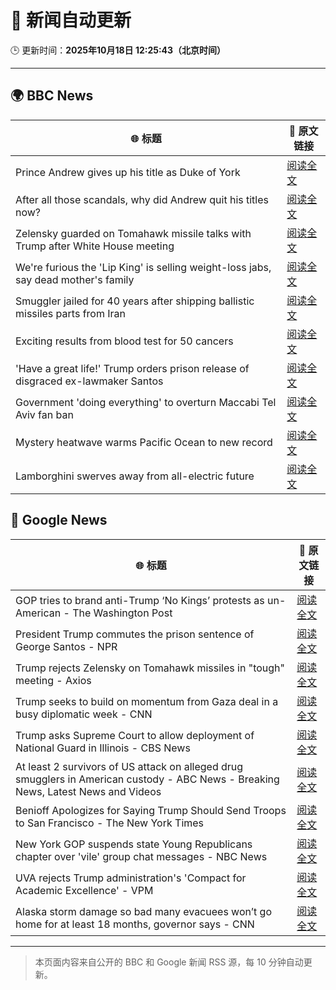 # 🧠 新闻自动更新

🕒 更新时间：**2025年10月18日 12:25:43（北京时间）**

---

## 🌍 BBC News

| 🌐 标题 | 🔗 原文链接 |
|--------|-------------|
| Prince Andrew gives up his title as Duke of York | [阅读全文](https://www.bbc.com/news/articles/cgqlyw9g7weo?at_medium=RSS&at_campaign=rss) |
| After all those scandals, why did Andrew quit his titles now? | [阅读全文](https://www.bbc.com/news/articles/c3ep8gd1qv3o?at_medium=RSS&at_campaign=rss) |
| Zelensky guarded on Tomahawk missile talks with Trump after White House meeting | [阅读全文](https://www.bbc.com/news/articles/c93dqew8l3xo?at_medium=RSS&at_campaign=rss) |
| We're furious the 'Lip King' is selling weight-loss jabs, say dead mother's family | [阅读全文](https://www.bbc.com/news/articles/c4gk0w95jyjo?at_medium=RSS&at_campaign=rss) |
| Smuggler jailed for 40 years after shipping ballistic missiles parts from Iran | [阅读全文](https://www.bbc.com/news/articles/cwy534vw28go?at_medium=RSS&at_campaign=rss) |
| Exciting results from blood test for 50 cancers | [阅读全文](https://www.bbc.com/news/articles/c205g21n1zzo?at_medium=RSS&at_campaign=rss) |
| 'Have a great life!' Trump orders prison release of disgraced ex-lawmaker Santos | [阅读全文](https://www.bbc.com/news/articles/cy5q3439xpqo?at_medium=RSS&at_campaign=rss) |
| Government 'doing everything' to overturn Maccabi Tel Aviv fan ban | [阅读全文](https://www.bbc.com/news/articles/c5ylxn8g2y2o?at_medium=RSS&at_campaign=rss) |
| Mystery heatwave warms Pacific Ocean to new record | [阅读全文](https://www.bbc.com/news/articles/ce3xynwwx4yo?at_medium=RSS&at_campaign=rss) |
| Lamborghini swerves away from all-electric future | [阅读全文](https://www.bbc.com/news/articles/clykvq2955qo?at_medium=RSS&at_campaign=rss) |

## 📰 Google News

| 🌐 标题 | 🔗 原文链接 |
|--------|-------------|
| GOP tries to brand anti-Trump ‘No Kings’ protests as un-American - The Washington Post | [阅读全文](https://news.google.com/rss/articles/CBMijgFBVV95cUxQMTNVUkotbEctUGd1dm84NXFYLS0zMVhPWUhsSnhMTGxxZE1Bc3N4UElETTduUFFEdkl6SmJIa0RGME1XZDloUDYyRTBndzhkM1R1V21SdWIybGhhbmRpY25TWEpNaUxoRnlkc0hpOWZhaWVEVGNJZEVCd3l0QjJfVVlJY2lfd1dhTko1T21R?oc=5) |
| President Trump commutes the prison sentence of George Santos - NPR | [阅读全文](https://news.google.com/rss/articles/CBMikwFBVV95cUxPeGpSZjROUGZ5WjJDLThISDJfR2lHN0JwTTVxMVI3cUpVNnNYRjVZNzc1ZU9CTm9oX0hQTVJ4cXVHTFVuT3R0ZkZMNVFNcjRHQW1hdnlGVjlVUGkzV0IwWlJpbFVocEtWZlM4dDBzU1dDMlBQc01xRHlDXzlMZnBRakdhdmU3M1g1MTk3Uk54QmdaaTQ?oc=5) |
| Trump rejects Zelensky on Tomahawk missiles in "tough" meeting - Axios | [阅读全文](https://news.google.com/rss/articles/CBMigwFBVV95cUxQd3MzZ3pFVWRvRS0xNzRlZ3Y1Z3V1a2lJZnF4aDhQR0stVG1jS3N5YzF6dkRpVnlXQzhuakJSYXBsSWdVMExsS1M1SVZPTTVVRk85dUpqWEdmUlJNQ1Z5X2M0c2NhUVJpNmVjVWtvU0dwMS1sNnNYSlhhaU91QmFKRXNZdw?oc=5) |
| Trump seeks to build on momentum from Gaza deal in a busy diplomatic week - CNN | [阅读全文](https://news.google.com/rss/articles/CBMif0FVX3lxTFBZWHVuZEtaMFhtVkdoWXp5QTRoRVNjLVo3Unkxb2lVY0RiSzByd0FNTHpJSUVNOVNjSzl0OWllaDNWWi1HXzFJVlNxUlhkMTR4QlI1V3N0WVNNc2FMZEFpT0M2RElKajBGZGJFQmo4TmwwdEtnTmctRjhuZkpRa2s?oc=5) |
| Trump asks Supreme Court to allow deployment of National Guard in Illinois - CBS News | [阅读全文](https://news.google.com/rss/articles/CBMiiAFBVV95cUxOczZmd3lsNWR2TFdRcXcwVExxZ3U0aWNTaXlrZ011bU5OcEVSVGR0QURkaUxLdklRTEprV185WXBDai1uV1FaUFFQdU5wUmxZLVlxZHdRc0ZSazVYOU13LWhTRENXVjd3TXlmazJKV2xQamxraFZfUlJjek1HZXd3WjRIZk9QeG040gGOAUFVX3lxTFA3Q2tRYjllTXlRRy0tUEdpS0c5TVlOdVFod1ZkejA5eGU3dzQzSjFCTklsMFJoRWFvd3BlVXBuZlFCdFJRN0N0LTZhMDdvNUpVREh1REpwS3piWEg2a1ItTVRiVUpBdjBrZi14Z3dFR09oNGpUdHRjWlk5Umdlb20tOGlneGZiMThNU3RKbHc?oc=5) |
| At least 2 survivors of US attack on alleged drug smugglers in American custody - ABC News - Breaking News, Latest News and Videos | [阅读全文](https://news.google.com/rss/articles/CBMipwFBVV95cUxPRm1xZDZRN3ZremJ6VjkzZDdobXN4azRSdjI0YzhCY2RCYUhoMFg4Z0JfMHBod3VSM3JRT0p6Z01qSkZ4MGlDZkljMFYwMC04MUFPV2VoRmNEMXcwZ29JaWNVNFBlQk93V1VGUW8ycHJ3OXJQNTRXN3M5VHhOUWpoSmR4dGI1dVA2WVNRcDJTVFgxOFZzLTdfVUpjOE16X0p2YXdwTzlkMNIBrAFBVV95cUxPWWNmbnBVbEFDRkl3eWZEd3NpQVo0cTc4TEk5eU1jaXhMbF9jZkFoNGJaN3BYZkMzVGw4eGNQbWxIOVlGNzVtOUNIOTlCYm15VnRLRE1iR01uanI3OV94Q1FtblliUDl5aXpOanFJaVFmbHdBOEFwdVhhajZhR1dMdjFxQlZDYlFvMUc4TlBWVUZ2WXZ6MGFQODNQSUhseFZrU1dXaWxiQS1Hdl84?oc=5) |
| Benioff Apologizes for Saying Trump Should Send Troops to San Francisco - The New York Times | [阅读全文](https://news.google.com/rss/articles/CBMigAFBVV95cUxPZ01PZ0ZfZTZUMENEUHYwV1NKMlV4ZUVuNFYwVjBlcTY3bFYtU09pTjNpMEdKbDV5dnhJd0ppaGlSX3FoaFdpTDBzZDRGWW5MZ0pIWGtBdVRSWkJrVG5hLTk0VkpLS0JhSmZEN29pS21XbUZ3c2l5cEROZHZiaWRwbQ?oc=5) |
| New York GOP suspends state Young Republicans chapter over 'vile' group chat messages - NBC News | [阅读全文](https://news.google.com/rss/articles/CBMixgFBVV95cUxQUlhSTm41OVFNdXZLUEMzSkRvZURkWVJHeThpdnBsTG9MY2hRb1ZTZTAtbXlWMC1HZXowUkNpVUU0ZXFoYVROQUZ4RVZ3UXFzMzFWSGlIdnBQc3pCS01pNE1GbzZMbWpNVEkzUDdIeDdtSTJ3dVBoeU8zVThaall0bVVyTmVEZG1tNTFST3pJdUlIVS1ONWFwQnQtNnVmM25ia3V2NWJaaHlOSFZtTFlpazJZOE9yUXRFSHJSb2kxN2FwbVlRRGfSAVZBVV95cUxQbVhoXzlhMFJYSTNMUnY1VnhCUWs5N2VNZmdqNUt4dVdJeldMZFYtS2pGQzVxc3JSLWpUVm5BbVRpT1g3VUh4ZWVaaWMxZjVuaFpVNDdlQQ?oc=5) |
| UVA rejects Trump administration's 'Compact for Academic Excellence' - VPM | [阅读全文](https://news.google.com/rss/articles/CBMirgFBVV95cUxNTGc3Y0RMQmFnY1NOZmh2UFZaRlhBME1XdW80T1RpVVdISFl3Qjd1M0FQamFOaU5qVlkweTlOOHNyT01RZU5BckRmX3FsdTY5WGo3ak1RQWN0S3lHcUNsTFBmWWhmMGdGcFFYRW4wa0RxR1FuSEdXZFBEZG5ScFpWOTFpVXpNYWhRV2NOazdVYXdRd0pSeXFxZDhxa1RNLUJjcWNDQWR3V2xJcVZrX1E?oc=5) |
| Alaska storm damage so bad many evacuees won’t go home for at least 18 months, governor says - CNN | [阅读全文](https://news.google.com/rss/articles/CBMidEFVX3lxTE1qVU0xVklMS2RHU3lrai0tNHI2b3JkZzZsY2tmUE1MMFY4N2hjbHRJYjZtMFhreDJmMFdQVjg1ZHU2eHBmdlNzODBaalZTc1hTcWpPNjR5VXNmd0xOb0FXemIxdmVub3Rqc25uSGg0X3hOSGdi?oc=5) |

---
> 本页面内容来自公开的 BBC 和 Google 新闻 RSS 源，每 10 分钟自动更新。